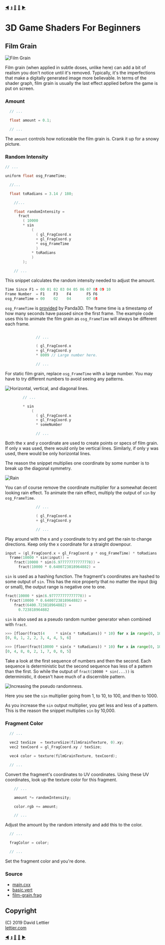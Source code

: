 [:arrow_backward:](sharpen.md)
[:arrow_double_up:](../README.md)
[:arrow_up_small:](#)
[:arrow_down_small:](#copyright)
[:arrow_forward:](setup.md)

# 3D Game Shaders For Beginners

## Film Grain

![Film Grain](https://i.imgur.com/THIijI6.gif)

Film grain (when applied in subtle doses, unlike here)
can add a bit of realism you don't notice until it's removed.
Typically, it's the imperfections that make a digitally generated image more believable.
In terms of the shader graph, film grain is usually the last effect applied before the game is put on screen.

### Amount

```c
  // ...

  float amount = 0.1;

  // ...
```

The `amount` controls how noticeable the film grain is.
Crank it up for a snowy picture.

### Random Intensity

```c
// ...

uniform float osg_FrameTime;

  //...

  float toRadians = 3.14 / 180;

    //...

    float randomIntensity =
      fract
        ( 10000
        * sin
            (
              ( gl_FragCoord.x
              + gl_FragCoord.y
              * osg_FrameTime
              )
            * toRadians
            )
        );

    // ...
```

This snippet calculates the random intensity needed to adjust the amount.

```c
Time Since F1 = 00 01 02 03 04 05 06 07 08 09 10
Frame Number  = F1    F3    F4       F5 F6
osg_FrameTime = 00    02    04       07 08
```

`osg_FrameTime` is
[provided](https://github.com/panda3d/panda3d/blob/daa57733cb9b4ccdb23e28153585e8e20b5ccdb5/panda/src/display/graphicsStateGuardian.cxx#L930)
by Panda3D.
The frame time is a timestamp of how many seconds have passed since the first frame.
The example code uses this to animate the film grain as `osg_FrameTime` will always be different each frame.

```c

              // ...

              ( gl_FragCoord.x
              + gl_FragCoord.y
              * 8009 // Large number here.

              // ...
```

For static film grain, replace `osg_FrameTime` with a large number.
You may have to try different numbers to avoid seeing any patterns.

![Horizontal, vertical, and diagonal lines.](https://i.imgur.com/xqSIMCb.gif)

```c
        // ...

        * sin
            (
              ( gl_FragCoord.x
              + gl_FragCoord.y
              * someNumber

              // ...
```

Both the x and y coordinate are used to create points or specs of film grain.
If only x was used, there would only be vertical lines.
Similarly, if only y was used, there would be only horizontal lines.

The reason the snippet multiplies one coordinate by some number is to break up the diagonal symmetry.

![Rain](https://i.imgur.com/4UXllmS.gif)

You can of course remove the coordinate multiplier for a somewhat decent looking rain effect.
To animate the rain effect, multiply the output of `sin` by `osg_FrameTime`.

```c
              // ...

              ( gl_FragCoord.x
              + gl_FragCoord.y

              // ...
```

Play around with the x and y coordinate to try and get the rain to change directions.
Keep only the x coordinate for a straight downpour.

```c
input = (gl_FragCoord.x + gl_FragCoord.y * osg_FrameTime) * toRadians
  frame(10000 * sin(input)) =
    fract(10000 * sin(6.977777777777778)) =
      fract(10000 * 0.6400723818964882) =
```

`sin` is used as a hashing function.
The fragment's coordinates are hashed to some output of `sin`.
This has the nice property that no matter the input (big or small), the output range is negative one to one.

```c
fract(10000 * sin(6.977777777777778)) =
  fract(10000 * 0.6400723818964882) =
    fract(6400.723818964882) =
      0.723818964882
```

`sin` is also used as a pseudo random number generator when combined with `fract`.

```python
>>> [floor(fract(4     * sin(x * toRadians)) * 10) for x in range(0, 10)]
[0, 0, 1, 2, 2, 3, 4, 4, 5, 6]

>>> [floor(fract(10000 * sin(x * toRadians)) * 10) for x in range(0, 10)]
[0, 4, 8, 0, 2, 1, 7, 0, 0, 5]
```

Take a look at the first sequence of numbers and then the second.
Each sequence is deterministic but the second sequence has less of a pattern than the first.
So while the output of `fract(10000 * sin(...))` is deterministic, it doesn't have much of a discernible pattern.

![Increasing the pseudo randomness.](https://i.imgur.com/Mtt8BNg.gif)

Here you see the `sin` multiplier going from 1, to 10, to 100, and then to 1000.

As you increase the `sin` output multiplier, you get less and less of a pattern.
This is the reason the snippet multiplies `sin` by 10,000.

### Fragment Color

```c
  // ...

  vec2 texSize  = textureSize(filmGrainTexture, 0).xy;
  vec2 texCoord = gl_FragCoord.xy / texSize;

  vec4 color = texture(filmGrainTexture, texCoord);

  // ...
```

Convert the fragment's coordinates to UV coordinates.
Using these UV coordinates, look up the texture color for this fragment.

```c
    // ...

    amount *= randomIntensity;

    color.rgb += amount;

    // ...
```

Adjust the amount by the random intensity and add this to the color.

```c
  // ...

  fragColor = color;

  // ...
```

Set the fragment color and you're done.

### Source

- [main.cxx](../demo/src/main.cxx)
- [basic.vert](../demo/shaders/vertex/basic.vert)
- [film-grain.frag](../demo/shaders/fragment/film-grain.frag)

## Copyright

(C) 2019 David Lettier
<br>
[lettier.com](https://www.lettier.com)

[:arrow_backward:](sharpen.md)
[:arrow_double_up:](../README.md)
[:arrow_up_small:](#)
[:arrow_down_small:](#copyright)
[:arrow_forward:](setup.md)
